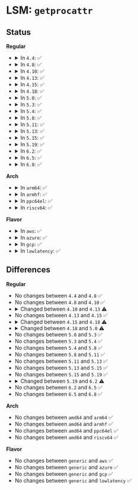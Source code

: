 # LSM: <code>getprocattr</code>

## Status
<b>Regular</b>
<ul>
<li>
<details>
<summary>In <code>4.4</code>: ✅</summary>

```c
int security_getprocattr(struct task_struct *p, char *name, char **value);
```
</details>
</li>
<li>
<details>
<summary>In <code>4.8</code>: ✅</summary>

```c
int security_getprocattr(struct task_struct *p, char *name, char **value);
```
</details>
</li>
<li>
<details>
<summary>In <code>4.10</code>: ✅</summary>

```c
int security_getprocattr(struct task_struct *p, char *name, char **value);
```
</details>
</li>
<li>
<details>
<summary>In <code>4.13</code>: ✅</summary>

```c
int security_getprocattr(struct task_struct *p, const char *lsm, char *name, char **value);
```
</details>
</li>
<li>
<details>
<summary>In <code>4.15</code>: ✅</summary>

```c
int security_getprocattr(struct task_struct *p, const char *lsm, char *name, char **value);
```
</details>
</li>
<li>
<details>
<summary>In <code>4.18</code>: ✅</summary>

```c
int security_getprocattr(struct task_struct *p, char *name, char **value);
```
</details>
</li>
<li>
<details>
<summary>In <code>5.0</code>: ✅</summary>

```c
int security_getprocattr(struct task_struct *p, const char *lsm, char *name, char **value);
```
</details>
</li>
<li>
<details>
<summary>In <code>5.3</code>: ✅</summary>

```c
int security_getprocattr(struct task_struct *p, const char *lsm, char *name, char **value);
```
</details>
</li>
<li>
<details>
<summary>In <code>5.4</code>: ✅</summary>

```c
int security_getprocattr(struct task_struct *p, const char *lsm, char *name, char **value);
```
</details>
</li>
<li>
<details>
<summary>In <code>5.8</code>: ✅</summary>

```c
int security_getprocattr(struct task_struct *p, const char *lsm, char *name, char **value);
```
</details>
</li>
<li>
<details>
<summary>In <code>5.11</code>: ✅</summary>

```c
int security_getprocattr(struct task_struct *p, const char *lsm, char *name, char **value);
```
</details>
</li>
<li>
<details>
<summary>In <code>5.13</code>: ✅</summary>

```c
int security_getprocattr(struct task_struct *p, const char *lsm, char *name, char **value);
```
</details>
</li>
<li>
<details>
<summary>In <code>5.15</code>: ✅</summary>

```c
int security_getprocattr(struct task_struct *p, const char *lsm, char *name, char **value);
```
</details>
</li>
<li>
<details>
<summary>In <code>5.19</code>: ✅</summary>

```c
int security_getprocattr(struct task_struct *p, const char *lsm, char *name, char **value);
```
</details>
</li>
<li>
<details>
<summary>In <code>6.2</code>: ✅</summary>

```c
int security_getprocattr(struct task_struct *p, int lsmid, const char *name, char **value);
```
</details>
</li>
<li>
<details>
<summary>In <code>6.5</code>: ✅</summary>

```c
int security_getprocattr(struct task_struct *p, int lsmid, const char *name, char **value);
```
</details>
</li>
<li>
<details>
<summary>In <code>6.8</code>: ✅</summary>

```c
int security_getprocattr(struct task_struct *p, int lsmid, const char *name, char **value);
```
</details>
</li>
</ul>
<b>Arch</b>
<ul>
<li>
<details>
<summary>In <code>arm64</code>: ✅</summary>

```c
int security_getprocattr(struct task_struct *p, const char *lsm, char *name, char **value);
```
</details>
</li>
<li>
<details>
<summary>In <code>armhf</code>: ✅</summary>

```c
int security_getprocattr(struct task_struct *p, const char *lsm, char *name, char **value);
```
</details>
</li>
<li>
<details>
<summary>In <code>ppc64el</code>: ✅</summary>

```c
int security_getprocattr(struct task_struct *p, const char *lsm, char *name, char **value);
```
</details>
</li>
<li>
<details>
<summary>In <code>riscv64</code>: ✅</summary>

```c
int security_getprocattr(struct task_struct *p, const char *lsm, char *name, char **value);
```
</details>
</li>
</ul>
<b>Flavor</b>
<ul>
<li>
<details>
<summary>In <code>aws</code>: ✅</summary>

```c
int security_getprocattr(struct task_struct *p, const char *lsm, char *name, char **value);
```
</details>
</li>
<li>
<details>
<summary>In <code>azure</code>: ✅</summary>

```c
int security_getprocattr(struct task_struct *p, const char *lsm, char *name, char **value);
```
</details>
</li>
<li>
<details>
<summary>In <code>gcp</code>: ✅</summary>

```c
int security_getprocattr(struct task_struct *p, const char *lsm, char *name, char **value);
```
</details>
</li>
<li>
<details>
<summary>In <code>lowlatency</code>: ✅</summary>

```c
int security_getprocattr(struct task_struct *p, const char *lsm, char *name, char **value);
```
</details>
</li>
</ul>

## Differences
<b>Regular</b>
<ul>
<li>
No changes between <code>4.4</code> and <code>4.8</code> ✅
</li>
<li>
No changes between <code>4.8</code> and <code>4.10</code> ✅
</li>
<li>
<details>
<summary>Changed between <code>4.10</code> and <code>4.13</code> ⚠️</summary>
<ul>
<li>
<b>Param added. </b>
<code>const char *lsm</code>
</li>
<li>
<b>Param reordered. </b>
<code>p, name, value</code> ➡️ <code>p, lsm, name, value</code>
</li>
</ul>
</details>
</li>
<li>
No changes between <code>4.13</code> and <code>4.15</code> ✅
</li>
<li>
<details>
<summary>Changed between <code>4.15</code> and <code>4.18</code> ⚠️</summary>
<ul>
<li>
<b>Param removed. </b>
<code>const char *lsm</code>
</li>
<li>
<b>Param reordered. </b>
<code>p, lsm, name, value</code> ➡️ <code>p, name, value</code>
</li>
</ul>
</details>
</li>
<li>
<details>
<summary>Changed between <code>4.18</code> and <code>5.0</code> ⚠️</summary>
<ul>
<li>
<b>Param added. </b>
<code>const char *lsm</code>
</li>
<li>
<b>Param reordered. </b>
<code>p, name, value</code> ➡️ <code>p, lsm, name, value</code>
</li>
</ul>
</details>
</li>
<li>
No changes between <code>5.0</code> and <code>5.3</code> ✅
</li>
<li>
No changes between <code>5.3</code> and <code>5.4</code> ✅
</li>
<li>
No changes between <code>5.4</code> and <code>5.8</code> ✅
</li>
<li>
No changes between <code>5.8</code> and <code>5.11</code> ✅
</li>
<li>
No changes between <code>5.11</code> and <code>5.13</code> ✅
</li>
<li>
No changes between <code>5.13</code> and <code>5.15</code> ✅
</li>
<li>
No changes between <code>5.15</code> and <code>5.19</code> ✅
</li>
<li>
<details>
<summary>Changed between <code>5.19</code> and <code>6.2</code> ⚠️</summary>
<ul>
<li>
<b>Param added. </b>
<code>int lsmid</code>
</li>
<li>
<b>Param removed. </b>
<code>const char *lsm</code>
</li>
<li>
<b>Param type changed. </b>
<code>char *name</code> ➡️ <code>const char *name</code>
</li>
</ul>
</details>
</li>
<li>
No changes between <code>6.2</code> and <code>6.5</code> ✅
</li>
<li>
No changes between <code>6.5</code> and <code>6.8</code> ✅
</li>
</ul>
<b>Arch</b>
<ul>
<li>
No changes between <code>amd64</code> and <code>arm64</code> ✅
</li>
<li>
No changes between <code>amd64</code> and <code>armhf</code> ✅
</li>
<li>
No changes between <code>amd64</code> and <code>ppc64el</code> ✅
</li>
<li>
No changes between <code>amd64</code> and <code>riscv64</code> ✅
</li>
</ul>
<b>Flavor</b>
<ul>
<li>
No changes between <code>generic</code> and <code>aws</code> ✅
</li>
<li>
No changes between <code>generic</code> and <code>azure</code> ✅
</li>
<li>
No changes between <code>generic</code> and <code>gcp</code> ✅
</li>
<li>
No changes between <code>generic</code> and <code>lowlatency</code> ✅
</li>
</ul>
